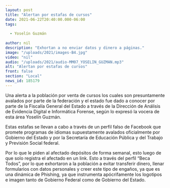 ```yaml
---
layout: post
title: "Alertan por estafas de cursos"
date: 2021-06-22T20:40:00.000-06:00
tags:
  
  - Yoselín Guzmán
  
author: nil
description: "Exhortan a no enviar datos y dinero a páginas."
image: "/uploads/2021/images-B4.jpg"
video: "nil"
audio: "/uploads/2021/audio-MM07_YOSELIN_GUZMAN.mp3"
alt: "Alertan por estafas de cursos"
front: false
section: "Local"
news_id: 185179
---
```


Una alerta a la población por venta de cursos los cuales son presuntamente avalados por parte de la federación y el estado fue dado a conocer por parte de la Fiscalía General del Estado a través de la Dirección de Análisis de Evidencia Digital e Informática Forense, según lo expresó la vocera de esta área Yoselín Guzmán.

Estas estafas se llevan a cabo a través de un perfil falso de Facebook que promete programas de idiomas supuestamente avalados oficialmente por Gobierno del Estado y por la Secretaría de Educación Pública y del Trabajo y Previsión Social federal.

Por lo que le piden al afectado depósitos de forma semanal, esto luego de que solo registra el afectado en un link. Esto a través del perfil “Beca Todos”,  por lo que exhortaron a la población a evitar transferir dinero, llenar formularios con datos personales y creer este tipo de engaños, ya que es una dinámica de Phishing, ya que instrumenta apócrifamente los logotipos e imagen tanto de Gobierno Federal como de Gobierno del Estado.
